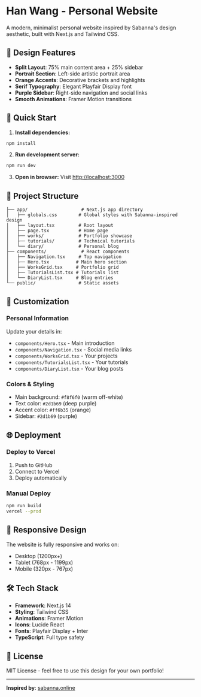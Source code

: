 # Han Wang - Personal Website

A modern, minimalist personal website inspired by Sabanna's design aesthetic, built with Next.js and Tailwind CSS.

## 🎨 Design Features

- **Split Layout**: 75% main content area + 25% sidebar
- **Portrait Section**: Left-side artistic portrait area
- **Orange Accents**: Decorative brackets and highlights
- **Serif Typography**: Elegant Playfair Display font
- **Purple Sidebar**: Right-side navigation and social links
- **Smooth Animations**: Framer Motion transitions

## 🚀 Quick Start

1. **Install dependencies:**
```bash
npm install
```

2. **Run development server:**
```bash
npm run dev
```

3. **Open in browser:**
Visit [http://localhost:3000](http://localhost:3000)

## 📁 Project Structure

```
├── app/                    # Next.js app directory
│   ├── globals.css        # Global styles with Sabanna-inspired design
│   ├── layout.tsx         # Root layout
│   ├── page.tsx           # Home page
│   ├── works/             # Portfolio showcase
│   ├── tutorials/         # Technical tutorials
│   └── diary/             # Personal blog
├── components/             # React components
│   ├── Navigation.tsx     # Top navigation
│   ├── Hero.tsx          # Main hero section
│   ├── WorksGrid.tsx     # Portfolio grid
│   ├── TutorialsList.tsx # Tutorials list
│   └── DiaryList.tsx     # Blog entries
└── public/                # Static assets
```

## 🎯 Customization

### Personal Information
Update your details in:
- `components/Hero.tsx` - Main introduction
- `components/Navigation.tsx` - Social media links
- `components/WorksGrid.tsx` - Your projects
- `components/TutorialsList.tsx` - Your tutorials
- `components/DiaryList.tsx` - Your blog posts

### Colors & Styling
- Main background: `#f8f6f0` (warm off-white)
- Text color: `#2d1b69` (deep purple)
- Accent color: `#ff6b35` (orange)
- Sidebar: `#2d1b69` (purple)

## 🌐 Deployment

### Deploy to Vercel
1. Push to GitHub
2. Connect to Vercel
3. Deploy automatically

### Manual Deploy
```bash
npm run build
vercel --prod
```

## 📱 Responsive Design

The website is fully responsive and works on:
- Desktop (1200px+)
- Tablet (768px - 1199px)
- Mobile (320px - 767px)

## 🛠 Tech Stack

- **Framework**: Next.js 14
- **Styling**: Tailwind CSS
- **Animations**: Framer Motion
- **Icons**: Lucide React
- **Fonts**: Playfair Display + Inter
- **TypeScript**: Full type safety

## 📄 License

MIT License - feel free to use this design for your own portfolio!

---

**Inspired by**: [sabanna.online](https://www.sabanna.online/)
